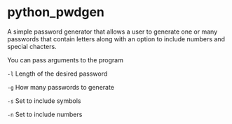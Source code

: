 # python_pwdgen
A simple password generator that allows a user to generate one or many passwords that contain letters along with an option to include numbers and special chacters.

You can pass arguments to the program

`-l` Length of the desired password

`-g` How many passwords to generate

`-s` Set to include symbols

`-n` Set to include numbers
